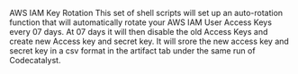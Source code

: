 AWS IAM Key Rotation
This set of shell scripts will set up an auto-rotation function that will automatically rotate your AWS IAM User Access Keys every 07 days. At 07 days it will then disable the old Access Keys and create new Access key and secret key. It will srore the new access key and secret key in a csv format in the artifact tab under the same run of Codecatalyst.
